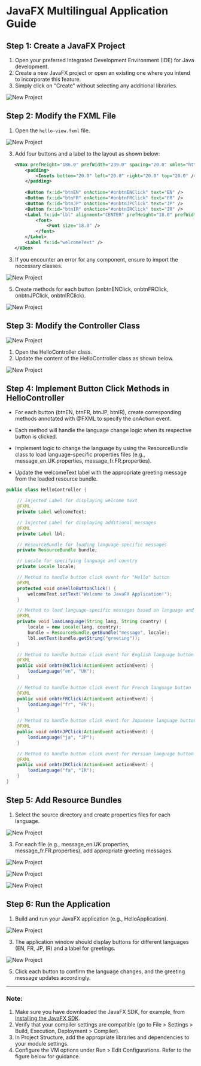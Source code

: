 
# JavaFX Multilingual Application Guide

## Step 1: Create a JavaFX Project
1. Open your preferred Integrated Development Environment (IDE) for Java development.
2. Create a new JavaFX project or open an existing one where you intend to incorporate this feature.
3. Simply click on "Create" without selecting any additional libraries.

![New Project](/Images/jfx1.png)

## Step 2: Modify the FXML File
1. Open the `hello-view.fxml` file.

![New Project](/Images/jfx2.png)

3. Add four buttons and a label to the layout as shown below:


```xml
   <VBox prefHeight="186.0" prefWidth="239.0" spacing="20.0" xmlns="http://javafx.com/javafx/21" xmlns:fx="http://javafx.com/fxml/1" fx:controller="org.example.demo2.HelloController">
       <padding>
           <Insets bottom="20.0" left="20.0" right="20.0" top="20.0" />
       </padding>
       
       <Button fx:id="btnEN" onAction="#onbtnENClick" text="EN" />
       <Button fx:id="btnFR" onAction="#onbtnFRClick" text="FR" />
       <Button fx:id="btnJP" onAction="#onbtnJPClick" text="JP" />
       <Button fx:id="btnIR" onAction="#onbtnIRClick" text="IR" />
       <Label fx:id="lbl" alignment="CENTER" prefHeight="18.0" prefWidth="210.0" text="  ? ">
           <font>
               <Font size="18.0" />
           </font>
       </Label>
       <Label fx:id="welcomeText" />
   </VBox>
```
3. If you encounter an error for any component, ensure to import the necessary classes.

![New Project](/Images/jfx3.png)

5. Create methods for each button (onbtnENClick, onbtnFRClick, onbtnJPClick, onbtnIRClick).

![New Project](/Images/jfx4.png)

## Step 3: Modify the Controller Class

![New Project](/Images/jfx5.png)

1. Open the HelloController class.
2. Update the content of the HelloController class as shown below.

![New Project](/Images/jfx6.png)

## Step 4: Implement Button Click Methods in HelloController
- For each button (btnEN, btnFR, btnJP, btnIR), create corresponding methods annotated with @FXML to specify the onAction event.

- Each method will handle the language change logic when its respective button is clicked.

- Implement logic to change the language by using the ResourceBundle class to load language-specific properties files (e.g., message_en.UK.properties, message_fr.FR.properties).

- Update the welcomeText label with the appropriate greeting message from the loaded resource bundle.

```java
public class HelloController {

    // Injected Label for displaying welcome text
    @FXML
    private Label welcomeText;

    // Injected Label for displaying additional messages
    @FXML
    private Label lbl;

    // ResourceBundle for loading language-specific messages
    private ResourceBundle bundle;

    // Locale for specifying language and country
    private Locale locale;

    // Method to handle button click event for "Hello" button
    @FXML
    protected void onHelloButtonClick() {
        welcomeText.setText("Welcome to JavaFX Application!");
    }

    // Method to load language-specific messages based on language and country
    @FXML
    private void loadLanguage(String lang, String country) {
        locale = new Locale(lang, country);
        bundle = ResourceBundle.getBundle("message", locale);
        lbl.setText(bundle.getString("greeting"));
    }

    // Method to handle button click event for English language button
    @FXML
    public void onbtnENClick(ActionEvent actionEvent) {
        loadLanguage("en", "UK");
    }

    // Method to handle button click event for French language button
    @FXML
    public void onbtnFRClick(ActionEvent actionEvent) {
        loadLanguage("fr", "FR");
    }

    // Method to handle button click event for Japanese language button
    @FXML
    public void onbtnJPClick(ActionEvent actionEvent) {
        loadLanguage("ja", "JP");
    }

    // Method to handle button click event for Persian language button
    @FXML
    public void onbtnIRClick(ActionEvent actionEvent) {
        loadLanguage("fa", "IR");
    }
}


```
## Step 5: Add Resource Bundles
1. Select the source directory and create properties files for each language.

![New Project](/Images/jfx7.png)

3. For each file (e.g., message_en.UK.properties, message_fr.FR.properties), add appropriate greeting messages.

![New Project](/Images/jfx8.png)

![New Project](/Images/jfx9.png)

![New Project](/Images/jfx10.png)

## Step 6: Run the Application

1. Build and run your JavaFX application (e.g., HelloApplication).

![New Project](/Images/jfx11.png)

3. The application window should display buttons for different languages (EN, FR, JP, IR) and a label for greetings.

![New Project](/Images/jfx12.png)

5. Click each button to confirm the language changes, and the greeting message updates accordingly.

-----------------------------------------------------------------------------------------------------------
### Note:
1. Make sure you have downloaded the JavaFX SDK, for example, from [Installing the JavaFX SDK](https://www.oracle.com/java/technologies/install-javafx-sdk.html).
2. Verify that your compiler settings are compatible (go to File > Settings > Build, Execution, Deployment > Compiler).
3. In Project Structure, add the appropriate libraries and dependencies to your module settings.
4. Configure the VM options under Run > Edit Configurations. Refer to the figure below for guidance.


